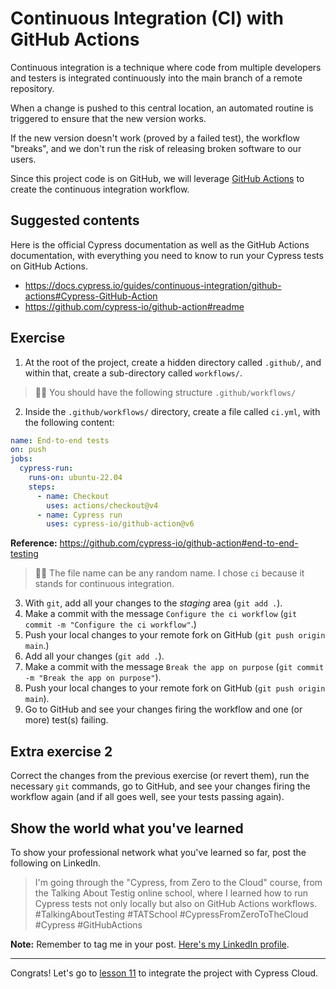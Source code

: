 # Continuous Integration (CI) with GitHub Actions

Continuous integration is a technique where code from multiple developers and testers is integrated continuously into the main branch of a remote repository.

When a change is pushed to this central location, an automated routine is triggered to ensure that the new version works.

If the new version doesn't work (proved by a failed test), the workflow "breaks", and we don't run the risk of releasing broken software to our users.

Since this project code is on GitHub, we will leverage [GitHub Actions](https://github.com/features/actions) to create the continuous integration workflow.

## Suggested contents

Here is the official Cypress documentation as well as the GitHub Actions documentation, with everything you need to know to run your Cypress tests on GitHub Actions.

- https://docs.cypress.io/guides/continuous-integration/github-actions#Cypress-GitHub-Action
- https://github.com/cypress-io/github-action#readme

## Exercise

1. At the root of the project, create a hidden directory called `.github/`, and within that, create a sub-directory called `workflows/`.

> 👨‍🏫 You should have the following structure `.github/workflows/`

2. Inside the `.github/workflows/` directory, create a file called `ci.yml`, with the following content:

```yml
name: End-to-end tests
on: push
jobs:
  cypress-run:
    runs-on: ubuntu-22.04
    steps:
      - name: Checkout
        uses: actions/checkout@v4
      - name: Cypress run
        uses: cypress-io/github-action@v6

```

**Reference:** https://github.com/cypress-io/github-action#end-to-end-testing

> 👨‍🏫 The file name can be any random name. I chose `ci` because it stands for continuous integration.

3. With `git`, add all your changes to the _staging_ area (`git add .`).
4. Make a commit with the message `Configure the ci workflow` (`git commit -m "Configure the ci workflow"`.)
5. Push your local changes to your remote fork on GitHub (`git push origin main`.)
2. Add all your changes (`git add .`).
3. Make a commit with the message `Break the app on purpose` (`git commit -m "Break the app on purpose"`).
4. Push your local changes to your remote fork on GitHub (`git push origin main`).
5. Go to GitHub and see your changes firing the workflow and one (or more) test(s) failing.

## Extra exercise 2

Correct the changes from the previous exercise (or revert them), run the necessary `git` commands, go to GitHub, and see your changes firing the workflow again (and if all goes well, see your tests passing again).

## Show the world what you've learned

To show your professional network what you've learned so far, post the following on LinkedIn.

> I'm going through the "Cypress, from Zero to the Cloud" course, from the Talking About Testig online school, where I learned how to run Cypress tests not only locally but also on GitHub Actions workflows. #TalkingAboutTesting #TATSchool #CypressFromZeroToTheCloud #Cypress #GitHubActions

**Note:** Remember to tag me in your post. [Here's my LinkedIn profile](https://www.linkedin.com/in/walmyr-lima-e-silva-filho).

___

Congrats! Let's go to [lesson 11](./11.md) to integrate the project with Cypress Cloud.
